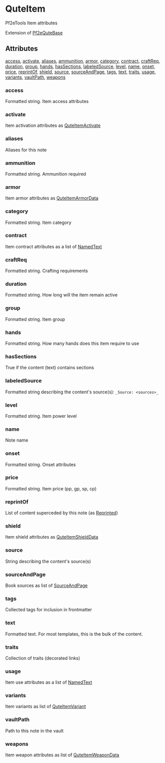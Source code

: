 # QuteItem

Pf2eTools Item attributes

Extension of [Pf2eQuteBase](../Pf2eQuteBase.md)

## Attributes

[access](#access), [activate](#activate), [aliases](#aliases), [ammunition](#ammunition), [armor](#armor), [category](#category), [contract](#contract), [craftReq](#craftreq), [duration](#duration), [group](#group), [hands](#hands), [hasSections](#hassections), [labeledSource](#labeledsource), [level](#level), [name](#name), [onset](#onset), [price](#price), [reprintOf](#reprintof), [shield](#shield), [source](#source), [sourceAndPage](#sourceandpage), [tags](#tags), [text](#text), [traits](#traits), [usage](#usage), [variants](#variants), [vaultPath](#vaultpath), [weapons](#weapons)


### access

Formatted string. Item access attributes

### activate

Item activation attributes as [QuteItemActivate](QuteItemActivate.md)

### aliases

Aliases for this note

### ammunition

Formatted string. Ammunition required

### armor

Item armor attributes as [QuteItemArmorData](QuteItemArmorData.md)

### category

Formatted string. Item category

### contract

Item contract attributes as a list of [NamedText](../../NamedText.md)

### craftReq

Formatted string. Crafting requirements

### duration

Formatted string. How long will the item remain active

### group

Formatted string. Item group

### hands

Formatted string. How many hands does this item require to use

### hasSections

True if the content (text) contains sections

### labeledSource

Formatted string describing the content's source(s): `_Source: <sources>_`

### level

Formatted string. Item power level

### name

Note name

### onset

Formatted string. Onset attributes

### price

Formatted string. Item price (pp, gp, sp, cp)

### reprintOf

List of content superceded by this note (as [Reprinted](../../Reprinted.md))

### shield

Item shield attributes as [QuteItemShieldData](QuteItemShieldData.md)

### source

String describing the content's source(s)

### sourceAndPage

Book sources as list of [SourceAndPage](../../SourceAndPage.md)

### tags

Collected tags for inclusion in frontmatter

### text

Formatted text. For most templates, this is the bulk of the content.

### traits

Collection of traits (decorated links)

### usage

Item use attributes as a list of [NamedText](../../NamedText.md)

### variants

Item variants as list of [QuteItemVariant](QuteItemVariant.md)

### vaultPath

Path to this note in the vault

### weapons

Item weapon attributes as list of [QuteItemWeaponData](QuteItemWeaponData.md)
